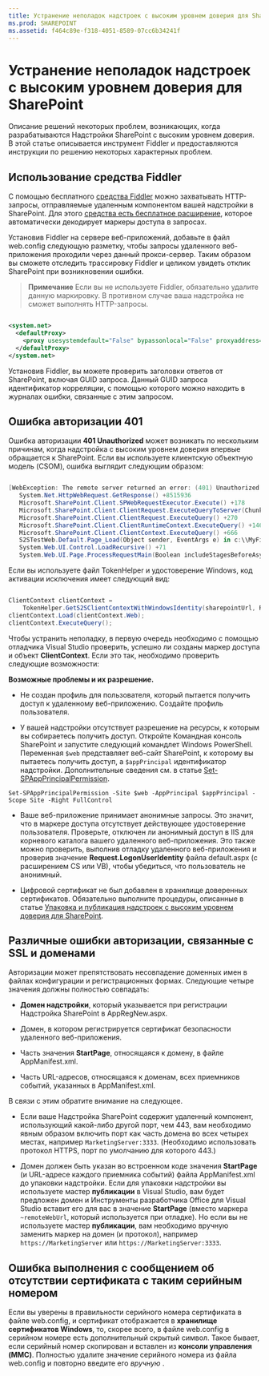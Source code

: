 ```yaml
---
title: Устранение неполадок надстроек с высоким уровнем доверия для SharePoint
ms.prod: SHAREPOINT
ms.assetid: f464c89e-f318-4051-8589-07cc6b34241f
---
```



# Устранение неполадок надстроек с высоким уровнем доверия для SharePoint
Описание решений некоторых проблем, возникающих, когда разрабатываются Надстройки SharePoint с высоким уровнем доверия.
В этой статье описывается инструмент Fiddler и предоставляются инструкции по решению некоторых характерных проблем.





## Использование средства Fiddler

С помощью бесплатного  [средства Fiddler](http://www.telerik.com/fiddler) можно захватывать HTTP-запросы, отправляемые удаленным компонентом вашей надстройки в SharePoint. Для этого [средства есть бесплатное расширение](https://github.com/andrewconnell/SPOAuthFiddlerExt), которое автоматически декодирует маркеры доступа в запросах.



Установив Fiddler на сервере веб-приложений, добавьте в файл web.config следующую разметку, чтобы запросы удаленного веб-приложения проходили через данный прокси-сервер. Таким образом вы сможете отследить трассировку Fiddler и целиком увидеть отклик SharePoint при возникновении ошибки.




> **Примечание**
> Если вы не используете Fiddler, обязательно удалите данную маркировку. В противном случае ваша надстройка не сможет выполнять HTTP-запросы. 






```XML

<system.net>
  <defaultProxy>
    <proxy usesystemdefault="False" bypassonlocal="False" proxyaddress="http://127.0.0.1:8888" />
  </defaultProxy>
</system.net>
```

Установив Fiddler, вы можете проверить заголовки ответов от SharePoint, включая GUID запроса. Данный GUID запроса идентификатор корреляции, с помощью которого можно находить в журналах ошибки, связанные с этим запросом.




## Ошибка авторизации 401
<a name="UnauthorizedException"> </a>

Ошибка авторизации **401 Unauthorized** может возникать по нескольким причинам, когда надстройка с высоким уровнем доверия впервые обращается к SharePoint. Если вы используете клиентскую объектную модель (CSOM), ошибка выглядит следующим образом:



```cs

[WebException: The remote server returned an error: (401) Unauthorized.]
   System.Net.HttpWebRequest.GetResponse() +8515936
   Microsoft.SharePoint.Client.SPWebRequestExecutor.Execute() +178
   Microsoft.SharePoint.Client.ClientRequest.ExecuteQueryToServer(ChunkStringBuilder sb) +1427
   Microsoft.SharePoint.Client.ClientRequest.ExecuteQuery() +270
   Microsoft.SharePoint.Client.ClientRuntimeContext.ExecuteQuery() +146
   Microsoft.SharePoint.Client.ClientContext.ExecuteQuery() +666
   S2STestWeb.Default.Page_Load(Object sender, EventArgs e) in c:\\MyFiles\\HightrustTest\\HightrustTestWeb\\Default.aspx.cs:28
   System.Web.UI.Control.LoadRecursive() +71
   System.Web.UI.Page.ProcessRequestMain(Boolean includeStagesBeforeAsyncPoint, Boolean includeStagesAfterAsyncPoint) +3178```

Если вы используете файл TokenHelper и удостоверение Windows, код активации исключения имеет следующий вид:





```cs

ClientContext clientContext =
    TokenHelper.GetS2SClientContextWithWindowsIdentity(sharepointUrl, Request.LogonUserIdentity); 
clientContext.Load(clientContext.Web);
clientContext.ExecuteQuery();```

Чтобы устранить неполадку, в первую очередь необходимо с помощью отладчика Visual Studio проверить, успешно ли созданы маркер доступа и объект **ClientContext**. Если это так, необходимо проверить следующие возможности:



 **Возможные проблемы и их разрешение.**




- Не создан профиль для пользователя, который пытается получить доступ к удаленному веб-приложению. Создайте профиль пользователя.


- У вашей надстройки отсутствует разрешение на ресурсы, к которым вы собираетесь получить доступ. Откройте Командная консоль SharePoint и запустите следующий командлет Windows PowerShell. Переменная  `$web` представляет веб-сайт SharePoint, к которому вы пытаетесь получить доступ, а `$appPrincipal` идентификатор надстройки. Дополнительные сведения см. в статье [Set-SPAppPrincipalPermission](http://technet.microsoft.com/ru-ru/library/jj219714%28v=office.15%29.aspx).
    ```
Set-SPAppPrincipalPermission -Site $web -AppPrincipal $appPrincipal -Scope Site -Right FullControl```

- Ваше веб-приложение принимает анонимные запросы. Это значит, что в маркере доступа отсутствует действующее удостоверение пользователя. Проверьте, отключен ли анонимный доступ в IIS для корневого каталога вашего удаленного веб-приложения. Это также можно проверить, выполнив отладку удаленного веб-приложения и проверив значение **Request.LogonUserIdentity** файла default.aspx (с расширением CS или VB), чтобы убедиться, что пользователь не анонимный.


- Цифровой сертификат не был добавлен в хранилище доверенных сертификатов. Обязательно выполните процедуры, описанные в статье  [Упаковка и публикация надстроек с высоким уровнем доверия для SharePoint](package-and-publish-high-trust-sharepoint-add-ins.md).



## Различные ошибки авторизации, связанные с SSL и доменами
<a name="DomainRelatedErrors"> </a>

Авторизации может препятствовать несовпадение доменных имен в файлах конфигурации и регистрационных формах. Следующие четыре значения должны полностью совпадать:




- **Домен надстройки**, который указывается при регистрации Надстройка SharePoint в AppRegNew.aspx.


- Домен, в котором регистрируется сертификат безопасности удаленного веб-приложения.


- Часть значения **StartPage**, относящаяся к домену, в файле AppManifest.xml.


- Часть URL-адресов, относящаяся к доменам, всех приемников событий, указанных в AppManifest.xml.


В связи с этим обратите внимание на следующее.




- Если ваше Надстройка SharePoint содержит удаленный компонент, использующий какой-либо другой порт, чем 443, вам необходимо явным образом включить порт как часть домена во всех четырех местах, например  `MarketingServer:3333`. (Необходимо использовать протокол HTTPS, порт по умолчанию для которого 443.)


- Домен должен быть указан во встроенном коде значения **StartPage** (и URL-адресе каждого приемника событий) файла AppManifest.xml до упаковки надстройки. Если для упаковки надстройки вы используете мастер **публикации** в Visual Studio, вам будет предложен домен и Инструменты разработчика Office для Visual Studio вставит его для вас в значение **StartPage** (вместо маркера `~remoteWebUrl`, который используется при отладке). Но если вы не используете мастер **публикации**, вам необходимо вручную заменить маркер на домен (и протокол), например  `https://MarketingServer` или `https://MarketingServer:3333`.



## Ошибка выполнения с сообщением об отсутствии сертификата с таким серийным номером
<a name="DomainRelatedErrors"> </a>

Если вы уверены в правильности серийного номера сертификата в файле web.config, и сертификат отображается в **хранилище сертификатов Windows**, то, скорее всего, в файле web.config в серийном номере есть дополнительный скрытый символ. Такое бывает, если серийный номер скопирован и вставлен из **консоли управления (MMC)**. Полностью удалите значение серийного номера из файла web.config и повторно введите его *вручную*  .




